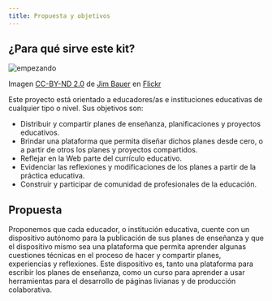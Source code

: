```yaml
---
title: Propuesta y objetivos
---
```


## ¿Para qué sirve este kit?

![empezando]({{site.baseurl}}/assets/img/inicioStorm.jpg)

Imagen [CC-BY-ND 2.0](https://creativecommons.org/licenses/by-nd/2.0/) de [Jim Bauer](https://www.flickr.com/photos/lens-cap/15853661887) en [Flickr](https://flickr.com)


Este proyecto está orientado a educadores/as e instituciones educativas de cualquier tipo o nivel. Sus objetivos son:

- Distribuir y compartir planes de enseñanza, planificaciones y proyectos educativos.
- Brindar una plataforma que permita diseñar dichos planes desde cero, o a partir de otros los planes y proyectos compartidos.
- Reflejar en la Web parte del currículo educativo.
- Evidenciar las reflexiones y modificaciones de los planes a partir de la práctica educativa.
- Construir y participar de comunidad de profesionales de la educación.

## Propuesta

Proponemos que cada educador, o institución educativa, cuente con un dispositivo autónomo para la publicación de sus planes de enseñanza y que el dispositivo mismo sea una plataforma que permita aprender algunas cuestiones técnicas en el proceso de hacer y compartir planes, experiencias y reflexiones.
Este dispositivo es, tanto una plataforma para escribir los planes de enseñanza, como un curso para aprender a usar herramientas para el desarrollo de páginas livianas y de producción colaborativa.
